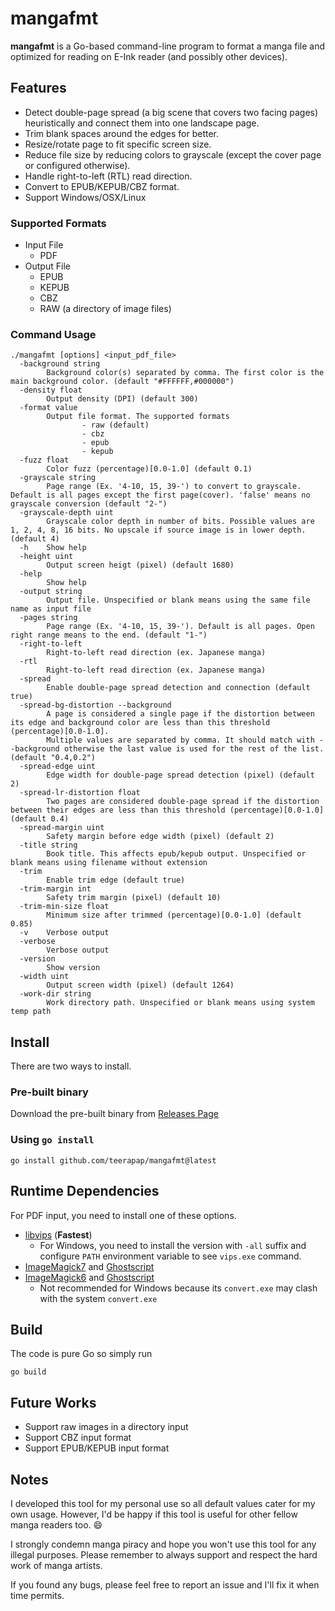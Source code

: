 # mangafmt

**mangafmt** is a Go-based command-line program to format a manga file and optimized for reading on E-Ink reader (and possibly other devices). 

## Features

* Detect double-page spread (a big scene that covers two facing pages) heuristically and connect them into one landscape page. 
* Trim blank spaces around the edges for better.
* Resize/rotate page to fit specific screen size.
* Reduce file size by reducing colors to grayscale (except the cover page or configured otherwise).
* Handle right-to-left (RTL) read direction.
* Convert to EPUB/KEPUB/CBZ format.
* Support Windows/OSX/Linux

### Supported Formats

* Input File
  * PDF
* Output File
  * EPUB
  * KEPUB
  * CBZ
  * RAW (a directory of image files)

### Command Usage

```
./mangafmt [options] <input_pdf_file>
  -background string
        Background color(s) separated by comma. The first color is the main background color. (default "#FFFFFF,#000000")
  -density float
        Output density (DPI) (default 300)
  -format value
        Output file format. The supported formats
                - raw (default)
                - cbz
                - epub
                - kepub
  -fuzz float
        Color fuzz (percentage)[0.0-1.0] (default 0.1)
  -grayscale string
        Page range (Ex. '4-10, 15, 39-') to convert to grayscale. Default is all pages except the first page(cover). 'false' means no grayscale conversion (default "2-")
  -grayscale-depth uint
        Grayscale color depth in number of bits. Possible values are 1, 2, 4, 8, 16 bits. No upscale if source image is in lower depth. (default 4)
  -h    Show help
  -height uint
        Output screen heigt (pixel) (default 1680)
  -help
        Show help
  -output string
        Output file. Unspecified or blank means using the same file name as input file
  -pages string
        Page range (Ex. '4-10, 15, 39-'). Default is all pages. Open right range means to the end. (default "1-")
  -right-to-left
        Right-to-left read direction (ex. Japanese manga)
  -rtl
        Right-to-left read direction (ex. Japanese manga)
  -spread
        Enable double-page spread detection and connection (default true)
  -spread-bg-distortion --background
        A page is considered a single page if the distortion between its edge and background color are less than this threshold (percentage)[0.0-1.0].
        Multiple values are separated by comma. It should match with --background otherwise the last value is used for the rest of the list. (default "0.4,0.2")
  -spread-edge uint
        Edge width for double-page spread detection (pixel) (default 2)
  -spread-lr-distortion float
        Two pages are considered double-page spread if the distortion between their edges are less than this threshold (percentage)[0.0-1.0] (default 0.4)
  -spread-margin uint
        Safety margin before edge width (pixel) (default 2)
  -title string
        Book title. This affects epub/kepub output. Unspecified or blank means using filename without extension
  -trim
        Enable trim edge (default true)
  -trim-margin int
        Safety trim margin (pixel) (default 10)
  -trim-min-size float
        Minimum size after trimmed (percentage)[0.0-1.0] (default 0.85)
  -v    Verbose output
  -verbose
        Verbose output
  -version
        Show version
  -width uint
        Output screen width (pixel) (default 1264)
  -work-dir string
        Work directory path. Unspecified or blank means using system temp path
```

## Install

There are two ways to install.

### Pre-built binary

Download the pre-built binary from [Releases Page](https://github.com/teerapap/mangafmt/releases)

### Using `go install`

```
go install github.com/teerapap/mangafmt@latest
```

## Runtime Dependencies

For PDF input, you need to install one of these options.

* [libvips](https://www.libvips.org/) (**Fastest**)
  * For Windows, you need to install the version with `-all` suffix and configure `PATH` environment variable to see `vips.exe` command.
* [ImageMagick7](https://imagemagick.org/) and [Ghostscript](https://www.ghostscript.com/)
* [ImageMagick6](https://legacy.imagemagick.org/) and [Ghostscript](https://www.ghostscript.com/)
  * Not recommended for Windows because its `convert.exe` may clash with the system `convert.exe`

## Build

The code is pure Go so simply run

```
go build
```

## Future Works

* Support raw images in a directory input
* Support CBZ input format
* Support EPUB/KEPUB input format

## Notes

I developed this tool for my personal use so all default values cater for my own usage.  However, I'd be happy if this tool is useful for other fellow manga readers too. :smile:

I strongly condemn manga piracy and hope you won't use this tool for any illegal purposes. Please remember to always support and respect the hard work of manga artists.

If you found any bugs, please feel free to report an issue and I'll fix it when time permits. 

